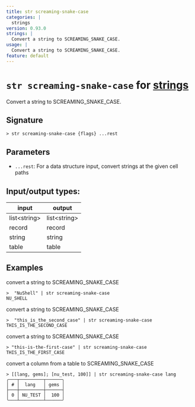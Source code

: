```yaml
---
title: str screaming-snake-case
categories: |
  strings
version: 0.93.0
strings: |
  Convert a string to SCREAMING_SNAKE_CASE.
usage: |
  Convert a string to SCREAMING_SNAKE_CASE.
feature: default
---
```

<!-- This file is automatically generated. Please edit the command in https://github.com/nushell/nushell instead. -->

# `str screaming-snake-case` for [strings](/commands/categories/strings.md)

<div class='command-title'>Convert a string to SCREAMING_SNAKE_CASE.</div>

## Signature

```> str screaming-snake-case {flags} ...rest```

## Parameters

 -  `...rest`: For a data structure input, convert strings at the given cell paths


## Input/output types:

| input        | output       |
| ------------ | ------------ |
| list\<string\> | list\<string\> |
| record       | record       |
| string       | string       |
| table        | table        |
## Examples

convert a string to SCREAMING_SNAKE_CASE
```nu
>  "NuShell" | str screaming-snake-case
NU_SHELL
```

convert a string to SCREAMING_SNAKE_CASE
```nu
>  "this_is_the_second_case" | str screaming-snake-case
THIS_IS_THE_SECOND_CASE
```

convert a string to SCREAMING_SNAKE_CASE
```nu
> "this-is-the-first-case" | str screaming-snake-case
THIS_IS_THE_FIRST_CASE
```

convert a column from a table to SCREAMING_SNAKE_CASE
```nu
> [[lang, gems]; [nu_test, 100]] | str screaming-snake-case lang
╭───┬─────────┬──────╮
│ # │  lang   │ gems │
├───┼─────────┼──────┤
│ 0 │ NU_TEST │  100 │
╰───┴─────────┴──────╯

```
